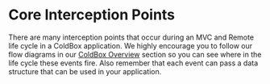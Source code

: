 # Core Interception Points

There are many interception points that occur during an MVC and Remote life cycle in a ColdBox application. We highly encourage you to follow our flow diagrams in our [ColdBox Overview]() section so you can see where in the life cycle these events fire. Also remember that each event can pass a data structure that can be used in your application.

